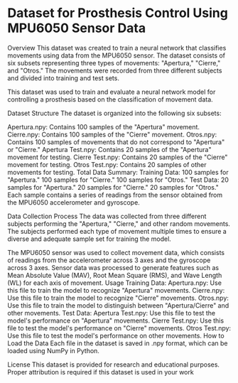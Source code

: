 # Dataset for Prosthesis Control Using MPU6050 Sensor Data
Overview
This dataset was created to train a neural network that classifies movements using data from the MPU6050 sensor. The dataset consists of six subsets representing three types of movements: "Apertura," "Cierre," and "Otros." The movements were recorded from three different subjects and divided into training and test sets.

This dataset was used to train and evaluate a neural network model for controlling a prosthesis based on the classification of movement data.

Dataset Structure
The dataset is organized into the following six subsets:

Apertura.npy: Contains 100 samples of the "Apertura" movement.
Cierre.npy: Contains 100 samples of the "Cierre" movement.
Otros.npy: Contains 100 samples of movements that do not correspond to "Apertura" or "Cierre."
Apertura Test.npy: Contains 20 samples of the "Apertura" movement for testing.
Cierre Test.npy: Contains 20 samples of the "Cierre" movement for testing.
Otros Test.npy: Contains 20 samples of other movements for testing.
Total Data Summary:
Training Data:
100 samples for "Apertura."
100 samples for "Cierre."
100 samples for "Otros."
Test Data:
20 samples for "Apertura."
20 samples for "Cierre."
20 samples for "Otros."
Each sample contains a series of readings from the sensor obtained from the MPU6050 accelerometer and gyroscope.

Data Collection Process
The data was collected from three different subjects performing the "Apertura," "Cierre," and other random movements. The subjects performed each type of movement multiple times to ensure a diverse and adequate sample set for training the model.

The MPU6050 sensor was used to collect movement data, which consists of readings from the accelerometer across 3 axes and the gyroscope across 3 axes.
Sensor data was processed to generate features such as Mean Absolute Value (MAV), Root Mean Square (RMS), and Wave Length (WL) for each axis of movement.
Usage
Training Data:
Apertura.npy: Use this file to train the model to recognize "Apertura" movements.
Cierre.npy: Use this file to train the model to recognize "Cierre" movements.
Otros.npy: Use this file to train the model to distinguish between "Apertura/Cierre" and other movements.
Test Data:
Apertura Test.npy: Use this file to test the model's performance on "Apertura" movements.
Cierre Test.npy: Use this file to test the model's performance on "Cierre" movements.
Otros Test.npy: Use this file to test the model's performance on other movements.
How to Load the Data
Each file in the dataset is saved in .npy format, which can be loaded using NumPy in Python.

License
This dataset is provided for research and educational purposes. Proper attribution is required if this dataset is used in your work
